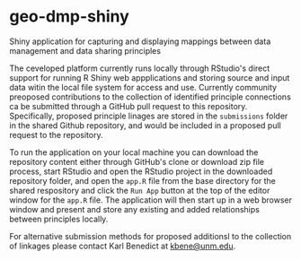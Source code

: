 # geo-dmp-shiny
Shiny application for capturing and displaying mappings between data management and data sharing principles

The ceveloped platform currently runs locally through RStudio's direct support for running R Shiny web appplications and storing source and input data witin the local file system for access and use. Currently community preoposed contributions to the collection of identified principle connections ca be submitted through a GitHub pull request to this repository. Specifically, proposed principle linages are stored in the `submissions` folder in the shared Github repository, and would be included in a proposed pull request to the repository. 

To run the application on your local machine you can download the repository content either through GitHub's clone or download zip file process, start RStudio and open the RStudio project in the downloaded repository folder, and open the `app.R` file from the base directory for the shared respository and click the `Run App` button at the top of the editor window for the `app.R` file. The application will then start up in a web browser window and present and store any existing and added relationships between principles locally. 

For alternative submission methods for proposed additionsl to the collection of linkages please contact Karl Benedict at kbene@unm.edu. 
